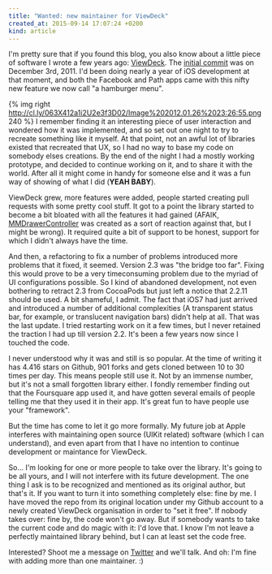 ```yaml
---
title: "Wanted: new maintainer for ViewDeck"
created_at: 2015-09-14 17:07:24 +0200
kind: article
---
```


I'm pretty sure that if you found this blog, you also know about a little piece of software I wrote a few years ago: [ViewDeck](https://github.com/ViewDeck/ViewDeck). The [initial commit](https://github.com/ViewDeck/ViewDeck/commit/463324184a67a7fa24c9207352298e69da0d66b7) was on December 3rd, 2011. I'd been doing nearly a year of iOS development at that moment, and both the Facebook and Path apps came with this nifty new feature we now call "a hamburger menu". 

{% img right http://cl.ly/063X412a1i2U2e3f3D02/Image%202012.01.26%2023:26:55.png 240 %} I remember finding it an interesting piece of user interaction and wondered how it was implemented, and so set out one night to try to recreate something like it myself. At that point, not an awful lot of libraries existed that recreated that UX, so I had no way to base my code on somebody elses creations. By the end of the night I had a mostly working prototype, and decided to continue working on it, and to share it with the world. After all it might come in handy for someone else and it was a fun way of showing of what I did (**YEAH BABY**).

<!-- more -->

ViewDeck grew, more features were added, people started creating pull requests with some pretty cool stuff. It got to a point the library started to become a bit bloated with all the features it had gained (AFAIK, [MMDrawerController](https://github.com/mutualmobile/MMDrawerController) was created as a sort of reaction against that, but I might be wrong). It required quite a bit of support to be honest, support for which I didn't always have the time.

And then, a refactoring to fix a number of problems introduced more problems that it fixed, it seemed. Version 2.3 was "the bridge too far". Fixing this would prove to be a very timeconsuming problem due to the myriad of UI configurations possible. So I kind of abandoned development, not even bothering to retract 2.3 from CocoaPods but just left a notice that 2.2.11 should be used. A bit shameful, I admit. The fact that iOS7 had just arrived and introduced a number of additional complexities (A transparent status bar, for example, or translucent navigation bars) didn't help at all. That was the last update. I tried restarting work on it a few times, but I never retained the traction I had up till version 2.2. It's been a few years now since I touched the code.

I never understood why it was and still is so popular. At the time of writing it has 4.416 stars on Github, 901 forks and gets cloned between 10 to 30 times per day. This means people still use it. Not by an immense number, but it's not a small forgotten library either. I fondly remember finding out that the Foursquare app used it, and have gotten several emails of people telling me that they used it in their app. It's great fun to have people use your "framework".

But the time has come to let it go more formally. My future job at Apple interferes with maintaining open source (UIKit related) software (which I can understand), and even apart from that I have no intention to continue development or maintance for ViewDeck. 

So... I'm looking for one or more people to take over the library. It's going to be all yours, and I will not interfere with its future development. The one thing I ask is to be recognized and mentioned as its original author, but that's it. If you want to turn it into something completely else: fine by me. I have moved the repo from its original location under my Github account to a newly created ViewDeck organisation in order to "set it free". If nobody takes over: fine by, the code won't go away. But if somebody wants to take the current code and do magic with it: I'd love that. I know I'm not leave a perfectly maintained library behind, but I can at least set the code free. 

Interested? Shoot me a message on [Twitter](https://twitter.com/inferis) and we'll talk. And oh: I'm fine with adding more than one maintainer. :)